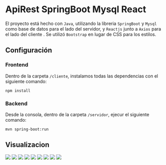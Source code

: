 # ApiRest SpringBoot Mysql React

El proyecto está hecho con `Java`, utilizando la libreria `SpringBoot` y `Mysql` como base de datos para el lado del servidor, y `Reactjs` junto a `Axios` para el lado del cliente . Se utilizó `Bootstrap` en lugar de CSS para los estilos.


## Configuración

### Frontend

Dentro de la carpeta `/cliente`, instalamos todas las dependencias con el siguiente comando:
``` 
npm install
```


### Backend
Desde la consola, dentro de la carpeta `/servidor`, ejecur el siguiente comando:
```
mvn spring-boot:run
```


## Visualizacion

<img src="https://user-images.githubusercontent.com/65865555/117055498-957c9e00-acf1-11eb-8162-fe201c5904bb.png" >

<img src="https://user-images.githubusercontent.com/65865555/117055494-957c9e00-acf1-11eb-8846-0e33d48ab149.png" >

<img src="https://user-images.githubusercontent.com/65865555/117055492-94e40780-acf1-11eb-9729-d753d0db2b97.png" >

<img src="https://user-images.githubusercontent.com/65865555/117055481-93b2da80-acf1-11eb-8805-2c49bea04984.png" >

<img src="https://user-images.githubusercontent.com/65865555/117055499-96153480-acf1-11eb-80c6-2d6300dee08c.png" >

<img src="https://user-images.githubusercontent.com/65865555/117055501-96153480-acf1-11eb-95ac-d4298351cd29.png" >

<img src="https://user-images.githubusercontent.com/65865555/117055489-94e40780-acf1-11eb-8794-a20b8f1f9af5.png" >

<img src="https://user-images.githubusercontent.com/65865555/117055485-944b7100-acf1-11eb-8a58-efcd6308bf13.png" >

<img src="https://user-images.githubusercontent.com/65865555/117055487-944b7100-acf1-11eb-9e56-6dd3c1f4d2d2.png" >
